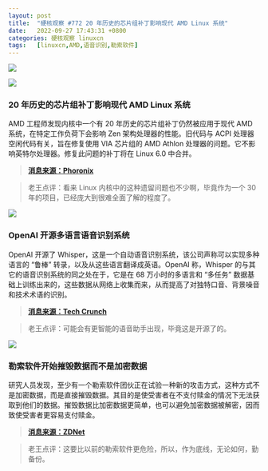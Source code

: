 ```yaml
---
layout: post
title:	"硬核观察 #772 20 年历史的芯片组补丁影响现代 AMD Linux 系统"
date:	2022-09-27 17:43:31 +0800 
categories:	硬核观察 linuxcn 
tags:	[linuxcn,AMD,语音识别,勒索软件]
---
```



![](/Asserts/Images//attachment/album/202209/27/174242jnaw2dwht22rbwz3.jpg)


![](/Asserts/Images//attachment/album/202209/27/174251kclilsc0rslt0zpz.jpg)


### 20 年历史的芯片组补丁影响现代 AMD Linux 系统


AMD 工程师发现内核中一个有 20 年历史的芯片组补丁仍然被应用于现代 AMD 系统，在特定工作负荷下会影响 Zen 架构处理器的性能。旧代码与 ACPI 处理器空闲代码有关，旨在修复使用 VIA 芯片组的 AMD Athlon 处理器的问题。它不影响英特尔处理器。修复此问题的补丁将在 Linux 6.0 中合并。



> 
> **[消息来源：Phoronix](https://www.phoronix.com/news/Linux-AMD-Old-Chipset-WA)**
> 
> 
> 



> 
> 老王点评：看来 Linux 内核中的这种遗留问题也不少啊，毕竟作为一个 30 年的项目，已经庞大到很难全面了解的程度了。
> 
> 
> 


![](/Asserts/Images//attachment/album/202209/27/174300bbb53bllnlrjcgxb.jpg)


### OpenAI 开源多语言语音识别系统


OpenAI 开源了 Whisper，这是一个自动语音识别系统，该公司声称可以实现多种语言的 “鲁棒” 转录，以及从这些语言翻译成英语。OpenAI 称，Whisper 的与其它的语音识别系统的同之处在于，它是在 68 万小时的多语言和 “多任务” 数据基础上训练出来的，这些数据从网络上收集而来，从而提高了对独特口音、背景噪音和技术术语的识别。



> 
> **[消息来源：Tech Crunch](https://techcrunch.com/2022/09/21/openai-open-sources-whisper-a-multilingual-speech-recognition-system/)**
> 
> 
> 



> 
> 老王点评：可能会有更智能的语音助手出现，毕竟这是开源了的。
> 
> 
> 


![](/Asserts/Images//attachment/album/202209/27/174315qe4ogns4i6qio5is.jpg)


### 勒索软件开始摧毁数据而不是加密数据


研究人员发现，至少有一个勒索软件团伙正在试验一种新的攻击方式，这种方式不是加密数据，而是直接摧毁数据。其目的是使受害者在不支付赎金的情况下无法获取到他们的数据。摧毁数据比加密数据更简单，也可以避免加密数据被解密，因而致使受害者更容易支付赎金。



> 
> **[消息来源：ZDNet](https://www.zdnet.com/article/hackers-are-testing-a-destructive-new-way-to-make-ransomware-attacks-more-effective/)**
> 
> 
> 



> 
> 老王点评：这要比以前的勒索软件更危险，所以，作为底线，无论如何，勤备份。
> 
> 
>
